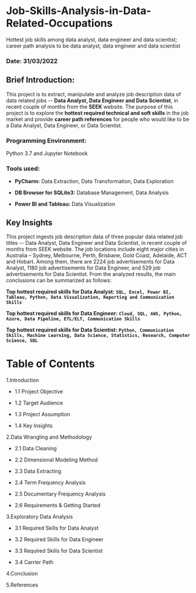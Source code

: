 # Job-Skills-Analysis-in-Data-Related-Occupations
Hottest job skills among data analyst, data engineer and data scientist; career path analysis to be data analyst, data engineer and data scientist

### Date: 31/03/2022

## Brief Introduction:

This project is to extract, manipulate and analyze job description data of data related jobs -- **Data Analyst, Data Engineer and Data Scientist**, in recent couple of months from the **SEEK** website. The purpose of this project is to explore the **hottest required technical and soft skills** in the job market and provide **career path references** for people who would like to be a Data Analyst, Data Engineer, or Data Scientist.

### Programming Environment: 
Python 3.7 and Jupyter Notebook

### Tools used:

- **PyCharm:** Data Extraction, Data Transformation, Data Exploration 

- **DB Browser for SQLite3:** Database Management, Data Analysis

- **Power BI and Tableau:** Data Visualization

## Key Insights

This project ingests job description data of three popular data related job titles -- Data Analyst, Data Engineer and Data Scientist, in recent couple of months from SEEK website. The job locations include eight major cities in Australia – Sydney, Melbourne, Perth, Brisbane, Gold Coast, Adelaide, ACT and Hobart. Among them, there are 2224 job advertisements for Data Analyst, 1180 job advertisements for Data Engineer, and 529 job advertisements for Data Scientist. From the analyzed results, the main conclusions can be summarized as follows:

**Top hottest required skills for Data Analyst:** **`SQL, Excel, Power BI, Tableau, Python, Data Visualization, Reporting and Communication Skills`**

**Top hottest required skills for Data Engineer:** **`Cloud, SQL, AWS, Python, Azure, Data Pipeline, ETL/ELT, Communication Skills`**

**Top hottest required skills for Data Scientist:** **`Python, Communication Skills, Machine Learning, Data Science, Statistics, Research, Computer Science, SQL`**

# Table of Contents
1.Introduction

- 1.1 Project Objective

- 1.2 Target Audience

- 1.3 Project Assumption

- 1.4 Key Insights

2.Data Wrangling and Methodology

- 2.1 Data Cleaning

- 2.2 Dimensional Modeling Method

- 2.3 Data Extracting

- 2.4 Term Frequency Analysis

- 2.5 Documentary Frequency Analysis

- 2.6 Requirements & Getting Started

3.Exploratory Data Analysis

- 3.1 Required Skills for Data Analyst

- 3.2 Required Skills for Data Engineer

- 3.3 Required Skills for Data Scientist

- 3.4 Carrier Path

4.Conclusion

5.References
